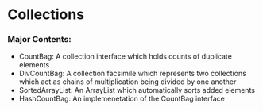 # Collections

### Major Contents:
- CountBag: A collection interface which holds counts of duplicate elements
- DivCountBag: A collection facsimile which represents two collections which act as chains of multiplication being divided by one another
- SortedArrayList: An ArrayList which automatically sorts added elements
- HashCountBag: An implemenetation of the CountBag interface

